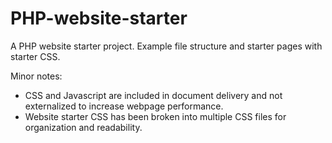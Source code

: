 # PHP-website-starter
A PHP website starter project.  Example file structure and starter pages with starter CSS.

Minor notes:
- CSS and Javascript are included in document delivery and not externalized to increase webpage performance.
- Website starter CSS has been broken into multiple CSS files for organization and readability.
